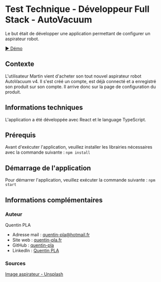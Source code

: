 # Test Technique - Développeur Full Stack - AutoVacuum

Le but était de développer une application permettant de configurer un aspirateur robot.

[▶️ Démo](https://quentin-pla.github.io/test-technique-aspirateur-robot/)

## Contexte

L'utilisateur Martin vient d'acheter son tout nouvel aspirateur robot AutoVacuum v4. Il s'est créé un compte, est déjà
connecté et a enregistré son produit sur son compte. Il arrive donc sur la page de configuration du produit.

## Informations techniques

L'application a été développée avec React et le language TypeScript.

## Prérequis

Avant d'exécuter l'application, veuillez installer les librairies nécessaires avec la commande suivante :
`npm install`

## Démarrage de l'application

Pour démarrer l'application, veuillez exécuter la commande suivante :
`npm start`

## Informations complémentaires

### Auteur

Quentin PLA

- Adresse mail : [quentin-pla@hotmail.fr](mailto:quentin-pla@hotmail.fr)
- Site web : [quentin-pla.fr](https://quentin-pla.fr)
- GitHub : [quentin-pla](https://github.com/quentin-pla)
- LinkedIn : [Quentin PLA](https://www.linkedin.com/in/quentin-pla/)

### Sources

[Image aspirateur - Unsplash](https://images.unsplash.com/photo-1558317374-24793bc9f2fb?ixlib=rb-1.2.1&q=80&fm=jpg&crop=entropy&cs=tinysrgb&dl=kowon-vn-7jMiJmNfkgM-unsplash.jpg)

